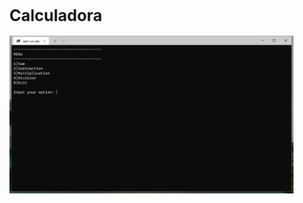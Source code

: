 # Calculadora

![alt img](https://github.com/ffrancoc/calculadora/blob/main/ScreenShot_20220105150132.jpeg)

